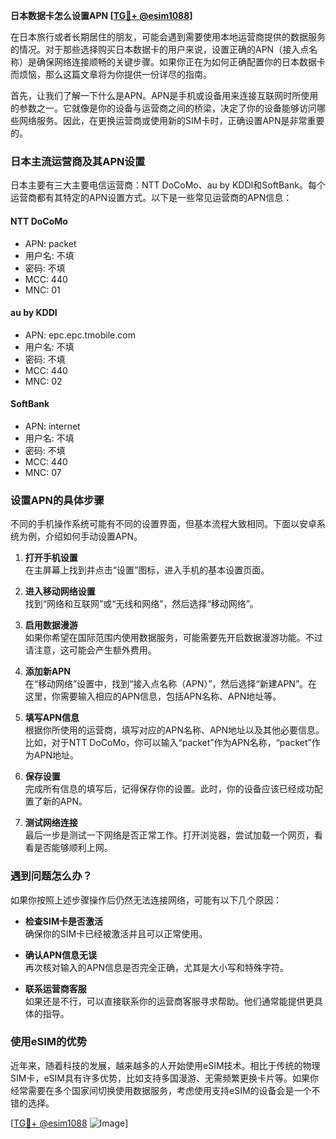 **日本数据卡怎么设置APN [[TG💪+ @esim1088](https://t.me/s/esim1088)]**

在日本旅行或者长期居住的朋友，可能会遇到需要使用本地运营商提供的数据服务的情况。对于那些选择购买日本数据卡的用户来说，设置正确的APN（接入点名称）是确保网络连接顺畅的关键步骤。如果你正在为如何正确配置你的日本数据卡而烦恼，那么这篇文章将为你提供一份详尽的指南。

首先，让我们了解一下什么是APN。APN是手机或设备用来连接互联网时所使用的参数之一。它就像是你的设备与运营商之间的桥梁，决定了你的设备能够访问哪些网络服务。因此，在更换运营商或使用新的SIM卡时，正确设置APN是非常重要的。

### 日本主流运营商及其APN设置

日本主要有三大主要电信运营商：NTT DoCoMo、au by KDDI和SoftBank。每个运营商都有其特定的APN设置方式。以下是一些常见运营商的APN信息：

#### NTT DoCoMo
- APN: packet
- 用户名: 不填
- 密码: 不填
- MCC: 440
- MNC: 01

#### au by KDDI
- APN: epc.epc.tmobile.com
- 用户名: 不填
- 密码: 不填
- MCC: 440
- MNC: 02

#### SoftBank
- APN: internet
- 用户名: 不填
- 密码: 不填
- MCC: 440
- MNC: 07

### 设置APN的具体步骤

不同的手机操作系统可能有不同的设置界面，但基本流程大致相同。下面以安卓系统为例，介绍如何手动设置APN。

1. **打开手机设置**  
   在主屏幕上找到并点击“设置”图标，进入手机的基本设置页面。

2. **进入移动网络设置**  
   找到“网络和互联网”或“无线和网络”，然后选择“移动网络”。

3. **启用数据漫游**  
   如果你希望在国际范围内使用数据服务，可能需要先开启数据漫游功能。不过请注意，这可能会产生额外费用。

4. **添加新APN**  
   在“移动网络”设置中，找到“接入点名称（APN）”，然后选择“新建APN”。在这里，你需要输入相应的APN信息，包括APN名称、APN地址等。

5. **填写APN信息**  
   根据你所使用的运营商，填写对应的APN名称、APN地址以及其他必要信息。比如，对于NTT DoCoMo，你可以输入“packet”作为APN名称，“packet”作为APN地址。

6. **保存设置**  
   完成所有信息的填写后，记得保存你的设置。此时，你的设备应该已经成功配置了新的APN。

7. **测试网络连接**  
   最后一步是测试一下网络是否正常工作。打开浏览器，尝试加载一个网页，看看是否能够顺利上网。

### 遇到问题怎么办？

如果你按照上述步骤操作后仍然无法连接网络，可能有以下几个原因：

- **检查SIM卡是否激活**  
  确保你的SIM卡已经被激活并且可以正常使用。

- **确认APN信息无误**  
  再次核对输入的APN信息是否完全正确，尤其是大小写和特殊字符。

- **联系运营商客服**  
  如果还是不行，可以直接联系你的运营商客服寻求帮助。他们通常能提供更具体的指导。

### 使用eSIM的优势

近年来，随着科技的发展，越来越多的人开始使用eSIM技术。相比于传统的物理SIM卡，eSIM具有许多优势，比如支持多国漫游、无需频繁更换卡片等。如果你经常需要在多个国家间切换使用数据服务，考虑使用支持eSIM的设备会是一个不错的选择。

[[TG💪+ @esim1088](https://t.me/s/esim1088) ![Image](https://i.postimg.cc/4NQfJmqS/Snipaste-2025-05-13-00-14-12.png)]